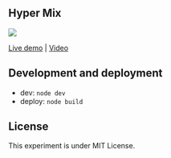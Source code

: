 ## Hyper Mix

![](https://raw.githubusercontent.com/edankwan/hyper-mix/master/app/images/screenshot.jpg)

[Live demo](http://www.edankwan.com/experiments/hyper-mix/) | [Video](https://www.youtube.com/watch?v=tcyAdqW8DrM)



## Development and deployment
- dev: `node dev`
- deploy: `node build`

## License
This experiment is under MIT License.

